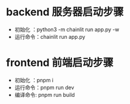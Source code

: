# backend 服务器启动步骤
* 初始化 ：python3 -m chainlit run app.py -w
* 运行命令：chainlit run app.py

# frontend 前端启动步骤
* 初始化 ：pnpm i
* 运行命令：pnpm run dev
* 编译命令: pnpm run build